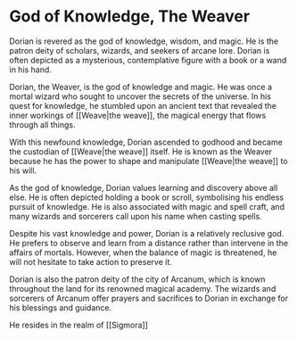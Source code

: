 # God of Knowledge, The Weaver

Dorian is revered as the god of knowledge, wisdom, and magic. He is the patron deity of scholars, wizards, and seekers of arcane lore. Dorian is often depicted as a mysterious, contemplative figure with a book or a wand in his hand. 

Dorian, the Weaver, is the god of knowledge and magic. He was once a mortal wizard who sought to uncover the secrets of the universe. In his quest for knowledge, he stumbled upon an ancient text that revealed the inner workings of [[Weave|the weave]], the magical energy that flows through all things.

With this newfound knowledge, Dorian ascended to godhood and became the custodian of [[Weave|the weave]] itself. He is known as the Weaver because he has the power to shape and manipulate [[Weave|the weave]] to his will.

As the god of knowledge, Dorian values learning and discovery above all else. He is often depicted holding a book or scroll, symbolising his endless pursuit of knowledge. He is also associated with magic and spell craft, and many wizards and sorcerers call upon his name when casting spells.

Despite his vast knowledge and power, Dorian is a relatively reclusive god. He prefers to observe and learn from a distance rather than intervene in the affairs of mortals. However, when the balance of magic is threatened, he will not hesitate to take action to preserve it.

Dorian is also the patron deity of the city of Arcanum, which is known throughout the land for its renowned magical academy. The wizards and sorcerers of Arcanum offer prayers and sacrifices to Dorian in exchange for his blessings and guidance.

He resides in the realm of [[Sigmora]]